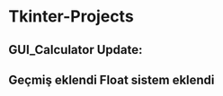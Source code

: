 ﻿# Tkinter-Projects
## GUI_Calculator Update: 
Geçmiş eklendi
Float sistem eklendi
--------------------------

